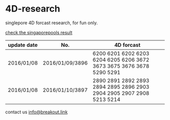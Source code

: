 # 4D-research
singlepore 4D forcast research, for fun only.


[check the singaporepools result](http://www.singaporepools.com.sg/ch/4d/Pages/Results.aspx?)


update date | No. | 4D forcast
------------------ | --------------- | -------------
2016/01/08         | 2016/01/09/3896 | 6200 6201 6202 6203 6204 6205 6206 3672 3673 3675 3676 3678 5290 5291 
2016/01/08         | 2016/01/10/3897 | 2890 2891 2892 2893 2894 2895 2896 2903 2904 2905 2907 2908 5213 5214


contact us info@breakout.link
